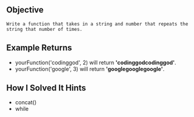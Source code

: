 ## Objective

    Write a function that takes in a string and number that repeats the string that number of times.

## Example Returns

- yourFunction('codinggod', 2) will return **'codinggodcodinggod'**.
- yourFunction('google', 3) will return **'googlegooglegoogle'**.

## How I Solved It Hints

- concat()
- while
